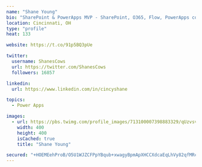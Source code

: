 ```yaml
---
name: "Shane Young"
bio: "SharePoint & PowerApps MVP - SharePoint, O365, Flow, PowerApps consulting? @PowerApps911 | Pure Snark? You found it."
location: Cincinnati, OH
type: "profile"
heat: 133

website: https://t.co/91p5BQ3pUe

twitter:
  username: ShanesCows
  url: https://twitter.com/ShanesCows
  followers: 16857

linkedin:
  url: https://www.linkedin.com/in/cincyshane

topics:
  - Power Apps

images:
  - url: https://pbs.twimg.com/profile_images/713100007398883329/qUzvsvQ3_400x400.jpg
    width: 400
    height: 400
    isCached: true
    title: "Shane Young"

secured: "+HOEMEehProB/O5U1WJZCFPpYBqub+xwagyBpmApXHCCXdcaEqLhVy82qfMRcHMaCJ3ohZKVcUOG+W/tTG4ZyTrWyDmJNi7FlPHUM6EYFrSVMT4n2qAXedvDWtSUAq98pwEyK/nivJ8jpHYrQT8xVgkVmWH/B6I4KNpfJwSnb3FUAkbTa+yGD1NWUhkAU+zFyfpJ+BZ4kBWG9mlp9vHbjcnB8nkrBYs0exM57A57HZY95GQIB2Oct2VoDrd7afbpdawD82vTuk3GY42pJ1NbsqExEV0aNw701mUOtZM0Cx+fxRCBxFfMFwBciXdx9FSUZUy3SMLTW8JKLmfPMtN93w11EvCLqts0RsZl0vMFAdqgZLDUtN3XKr2ezDpRTOTnBt5wZsG8EikgEKy+306TqciZKkpmzHowpdADaEFGNNQ=;CsjiQjBedeN7dCSvILm42g=="
---
```


